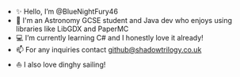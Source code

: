 - ✨ Hello, I’m @BlueNightFury46
- 🌙 I'm an Astronomy GCSE student and Java dev who enjoys using libraries like LibGDX and PaperMC
- 💻 I’m currently learning C# and I honestly love it already!
- 📫 For any inquiries contact github@shadowtrilogy.co.uk
- ⛵ I also love dinghy sailing!
  
